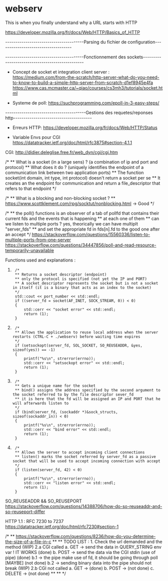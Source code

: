 # webserv
This is when you finally understand why a URL starts with HTTP


https://developer.mozilla.org/fr/docs/Web/HTTP/Basics_of_HTTP


---------------------------------------Parsing du fichier de configuration------------------------------------




















---------------------------------------Fonctionnement des sockets------------------------------------------------

- Concept de socket et integration client server :
https://medium.com/from-the-scratch/http-server-what-do-you-need-to-know-to-build-a-simple-http-server-from-scratch-d1ef8945e4fa
https://www.cas.mcmaster.ca/~qiao/courses/cs3mh3/tutorials/socket.html


- Systeme de poll:
https://suchprogramming.com/epoll-in-3-easy-steps/




















----------------------------------------Gestions des requetes/reponses http---------------------------------------

- Erreurs HTTP:
https://developer.mozilla.org/fr/docs/Web/HTTP/Status


- Variable Envs pour CGI
https://datatracker.ietf.org/doc/html/rfc3875#section-4.1.1



CGI:
http://didier.deleglise.free.fr/web_dyn/cgi/cgi.htm

/*
** What is a socket (in a large sens) ? (a combination of ip and port and protocol)
** What does it do ? (uniquely identifies the endpoint of a communication link between two application ports)
** The function socket(int domain, int type, int protocol) doesn't return a socket per se
** It creates an the endpoint for communication and return a file_descriptor that refers to that endpoint
*/

/*
** What is a blocking and non-blocking socket ?
** https://www.scottklement.com/rpg/socktut/nonblocking.html -> Good
*/

/*
** the poll() functions is an observer of a tab of pollfd that contains their current fds and the events that is happening
** at each one of them
** can we listen to multiple ports ? yes, theorically we can have multiplt "server_fds"
** and set the appropriate fd in fds[n].fd to the good one after an accept
*/
https://stackoverflow.com/questions/15560336/listen-to-multiple-ports-from-one-server
https://stackoverflow.com/questions/34447856/poll-and-read-resource-temporarily-unavailable

Functions used and explanations :

1.
        /*
		** Returns a socket descriptor (endpoint)
		** only the protocol is specified (not yet the IP and PORT)
		** A socket_descriptor represents the socket but is not a socket in itself (it is a binary that acts as an index to the socket)
		*/
		std::cout << port_number << std::endl;
		if ((server_fd = socket(AF_INET, SOCK_STREAM, 0)) < 0)
		{
			std::cerr << "socket error" << std::endl;
			return (1);
		}

2.
        /*
		** Allows the application to reuse local address when the server restarts (CTRL-C + ./webserv) before waiting time expires
		*/
		if (setsockopt(server_fd, SOL_SOCKET, SO_REUSEADDR, &yes, sizeof(yes)) == -1)
		{
			printf("%s\n", strerror(errno));
			std::cerr << "setsockopt error" << std::endl;
			return (1);
		}

3.
        /*
		** Gets a unique name for the socket
		** bind() assigns the address specified by the second argument to the socket referred to by the file descriptor sever_fd
		** it is here that the fd will be assigned an IP and PORT that he will afterwards listen to
		*/
		if (bind(server_fd, (sockaddr *)&sock_structs, sizeof(sockaddr_in)) < 0)
		{
			printf("%s\n", strerror(errno));
			std::cerr << "bind error" << std::endl;
			return (1);
		}

4.
        /*
		** Allows the server to accept incoming client connections
		** listen() marks the socket referred by server_fd as a passive socket that will be used to accept incoming connection with accept
		*/
		if (listen(server_fd, 42) < 0) 
		{ 
			printf("%s\n", strerror(errno));
			std::cerr << "listen error" << std::endl;
			return (1);
		}

SO_REUSEADDR && SO_REUSEPORT
https://stackoverflow.com/questions/14388706/how-do-so-reuseaddr-and-so-reuseport-differ

HTTP 1.1 : RFC 7230 to 7237
https://datatracker.ietf.org/doc/html/rfc7230#section-1

/*
** https://stackoverflow.com/questions/8236/how-do-you-determine-the-size-of-a-file-in-c
**
**
TODO LIST :
	1. Check the url demanded and the method (WIP)
	2.a CGI called
		a. GET -> send the data in QUERY_STRING env var ! IT WORKS (done)
		b. POST -> send the data via the CGI stdin (use of pipe) (done)
			b.1 -> the pipe make use of fd, it should be going through poll [MAYBE] (not done)
			b.2 -> sending binary data into the pipe should not break (WIP)
	2.b CGI not called
		a. GET -> (done)
		b. POST -> (not done)
		c. DELETE -> (not done)
**
**
*/